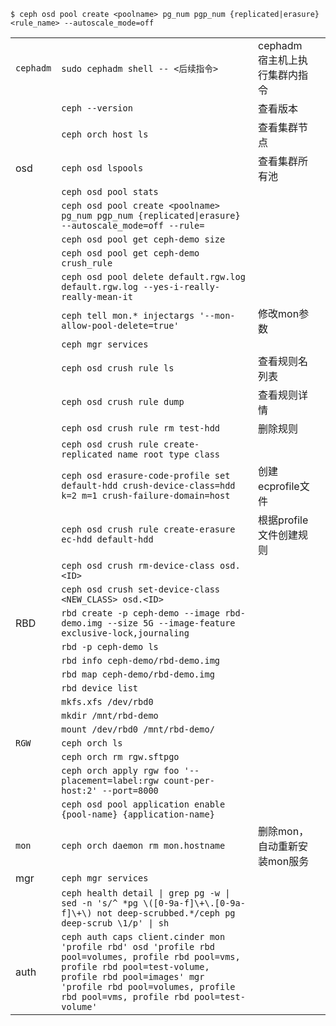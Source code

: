 ```
$ ceph osd pool create <poolname> pg_num pgp_num {replicated|erasure} <rule_name> --autoscale_mode=off
```

|           |                                                                                                                                                                                                                                                 |                    |     |
| --------- | ----------------------------------------------------------------------------------------------------------------------------------------------------------------------------------------------------------------------------------------------- | ------------------ | --- |
| `cephadm` | `sudo cephadm shell -- <后续指令>`                                                                                                                                                                                                                  | cephadm宿主机上执行集群内指令 |     |
|           | `ceph --version`                                                                                                                                                                                                                                | 查看版本               |     |
|           | `ceph orch host ls`                                                                                                                                                                                                                             | 查看集群节点             |     |
| osd       | `ceph osd lspools`                                                                                                                                                                                                                              | 查看集群所有池            |     |
|           | `ceph osd pool stats`                                                                                                                                                                                                                           |                    |     |
|           | `ceph osd pool create <poolname> pg_num pgp_num {replicated\|erasure} --autoscale_mode=off --rule=`                                                                                                                                             |                    |     |
|           | `ceph osd pool get ceph-demo size`                                                                                                                                                                                                              |                    |     |
|           | `ceph osd pool get ceph-demo crush_rule`                                                                                                                                                                                                        |                    |     |
|           | `ceph osd pool delete default.rgw.log default.rgw.log --yes-i-really-really-mean-it`                                                                                                                                                            |                    |     |
|           | `ceph tell mon.* injectargs '--mon-allow-pool-delete=true'`                                                                                                                                                                                     | 修改mon参数            |     |
|           | `ceph mgr services`                                                                                                                                                                                                                             |                    |     |
|           | `ceph osd crush rule ls`                                                                                                                                                                                                                        | 查看规则名列表            |     |
|           | `ceph osd crush rule dump`                                                                                                                                                                                                                      | 查看规则详情             |     |
|           | `ceph osd crush rule rm test-hdd`                                                                                                                                                                                                               | 删除规则               |     |
|           | `ceph osd crush rule create-replicated name root type class`                                                                                                                                                                                    |                    |     |
|           | `ceph osd erasure-code-profile set default-hdd crush-device-class=hdd k=2 m=1 crush-failure-domain=host`                                                                                                                                        | 创建ecprofile文件      |     |
|           | `ceph osd crush rule create-erasure ec-hdd default-hdd`                                                                                                                                                                                         | 根据profile文件创建规则    |     |
|           | `ceph osd crush rm-device-class osd.<ID>`                                                                                                                                                                                                       |                    |     |
|           | `ceph osd crush set-device-class <NEW_CLASS> osd.<ID>`                                                                                                                                                                                          |                    |     |
| RBD       | `rbd create -p ceph-demo --image rbd-demo.img --size 5G --image-feature exclusive-lock,journaling`                                                                                                                                              |                    |     |
|           | `rbd -p ceph-demo ls`                                                                                                                                                                                                                           |                    |     |
|           | `rbd info ceph-demo/rbd-demo.img`                                                                                                                                                                                                               |                    |     |
|           | `rbd map ceph-demo/rbd-demo.img`                                                                                                                                                                                                                |                    |     |
|           | `rbd device list`                                                                                                                                                                                                                               |                    |     |
|           | `mkfs.xfs /dev/rbd0`                                                                                                                                                                                                                            |                    |     |
|           | `mkdir /mnt/rbd-demo`                                                                                                                                                                                                                           |                    |     |
|           | `mount /dev/rbd0 /mnt/rbd-demo/`                                                                                                                                                                                                                |                    |     |
| `RGW`     | `ceph orch ls`                                                                                                                                                                                                                                  |                    |     |
|           | `ceph orch rm rgw.sftpgo`                                                                                                                                                                                                                       |                    |     |
|           | `ceph orch apply rgw foo '--placement=label:rgw count-per-host:2' --port=8000`                                                                                                                                                                  |                    |     |
|           | `ceph osd pool application enable {pool-name} {application-name}`                                                                                                                                                                               |                    |     |
| `mon`     | `ceph orch daemon rm mon.hostname`                                                                                                                                                                                                              | 删除mon，自动重新安装mon服务  |     |
| mgr       | `ceph mgr services`                                                                                                                                                                                                                             |                    |     |
|           | `ceph health detail \| grep pg -w \| sed -n 's/^ *pg \([0-9a-f]\+\.[0-9a-f]\+\) not deep-scrubbed.*/ceph pg deep-scrub \1/p' \| sh`                                                                                                             |                    |     |
| auth      | `ceph auth caps client.cinder mon 'profile rbd' osd 'profile rbd pool=volumes, profile rbd pool=vms, profile rbd pool=test-volume, profile rbd pool=images' mgr 'profile rbd pool=volumes, profile rbd pool=vms, profile rbd pool=test-volume'` |                    |     |

